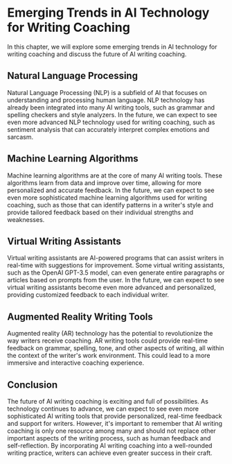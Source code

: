 Emerging Trends in AI Technology for Writing Coaching
=================================================================================================

In this chapter, we will explore some emerging trends in AI technology for writing coaching and discuss the future of AI writing coaching.

Natural Language Processing
---------------------------

Natural Language Processing (NLP) is a subfield of AI that focuses on understanding and processing human language. NLP technology has already been integrated into many AI writing tools, such as grammar and spelling checkers and style analyzers. In the future, we can expect to see even more advanced NLP technology used for writing coaching, such as sentiment analysis that can accurately interpret complex emotions and sarcasm.

Machine Learning Algorithms
---------------------------

Machine learning algorithms are at the core of many AI writing tools. These algorithms learn from data and improve over time, allowing for more personalized and accurate feedback. In the future, we can expect to see even more sophisticated machine learning algorithms used for writing coaching, such as those that can identify patterns in a writer's style and provide tailored feedback based on their individual strengths and weaknesses.

Virtual Writing Assistants
--------------------------

Virtual writing assistants are AI-powered programs that can assist writers in real-time with suggestions for improvement. Some virtual writing assistants, such as the OpenAI GPT-3.5 model, can even generate entire paragraphs or articles based on prompts from the user. In the future, we can expect to see virtual writing assistants become even more advanced and personalized, providing customized feedback to each individual writer.

Augmented Reality Writing Tools
-------------------------------

Augmented reality (AR) technology has the potential to revolutionize the way writers receive coaching. AR writing tools could provide real-time feedback on grammar, spelling, tone, and other aspects of writing, all within the context of the writer's work environment. This could lead to a more immersive and interactive coaching experience.

Conclusion
----------

The future of AI writing coaching is exciting and full of possibilities. As technology continues to advance, we can expect to see even more sophisticated AI writing tools that provide personalized, real-time feedback and support for writers. However, it's important to remember that AI writing coaching is only one resource among many and should not replace other important aspects of the writing process, such as human feedback and self-reflection. By incorporating AI writing coaching into a well-rounded writing practice, writers can achieve even greater success in their craft.


